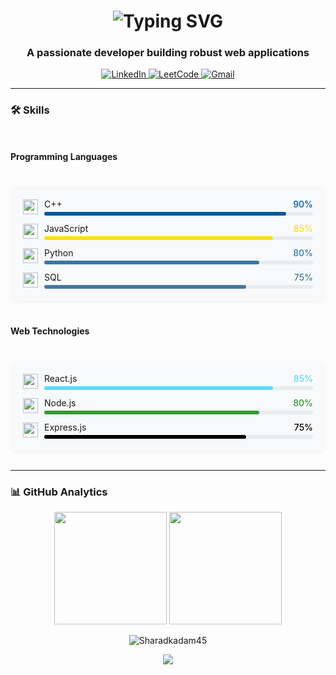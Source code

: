 <h1 align="center">
  <img src="https://readme-typing-svg.demolab.com?font=Fira+Code&weight=600&size=28&duration=4000&pause=1000&color=38BDF8&center=true&vCenter=true&width=500&height=60&lines=Hi+%F0%9F%91%8B%2C+I'm+Sharad+Kadam;Full+Stack+Developer;MERN+Enthusiast;DSA+Solver" alt="Typing SVG" />
</h1>

<h3 align="center">A passionate developer building robust web applications</h3>

<p align="center">
  <a href="https://linkedin.com/in/kadam-sharad-1400a7259" target="blank">
    <img src="https://img.shields.io/badge/LinkedIn-0A66C2?style=for-the-badge&logo=linkedin&logoColor=white" alt="LinkedIn"/>
  </a>
  <a href="https://leetcode.com/u/sharad_kadam/" target="blank">
    <img src="https://img.shields.io/badge/LeetCode-FFA116?style=for-the-badge&logo=leetcode&logoColor=black" alt="LeetCode"/>
  </a>
  <a href="mailto:kdmshrd@gmail.com" target="blank">
    <img src="https://img.shields.io/badge/Gmail-EA4335?style=for-the-badge&logo=gmail&logoColor=white" alt="Gmail"/>
  </a>
</p>

---

### 🛠 Skills

<div style="display: grid; grid-template-columns: repeat(auto-fit, minmax(300px, 1fr)); gap: 20px; margin: 30px 0;">

#### Programming Languages
<div style="background: #f8f9fa; padding: 20px; border-radius: 10px; box-shadow: 0 2px 5px rgba(0,0,0,0.05);">
  <ul style="list-style-type: none; padding: 0; margin: 0; display: grid; gap: 12px;">
    <li style="display: flex; align-items: center; gap: 10px;">
      <img src="https://cdn.jsdelivr.net/gh/devicons/devicon/icons/cplusplus/cplusplus-original.svg" width="24" height="24"/>
      <div style="flex-grow: 1;">
        <div style="display: flex; justify-content: space-between;">
          <span>C++</span>
          <span style="color: #00599C; font-weight: 500;">90%</span>
        </div>
        <div style="background: #e9ecef; height: 6px; border-radius: 3px; margin-top: 4px;">
          <div style="background: #00599C; width: 90%; height: 100%; border-radius: 3px;"></div>
        </div>
      </div>
    </li>
    <li style="display: flex; align-items: center; gap: 10px;">
      <img src="https://cdn.jsdelivr.net/gh/devicons/devicon/icons/javascript/javascript-original.svg" width="24" height="24"/>
      <div style="flex-grow: 1;">
        <div style="display: flex; justify-content: space-between;">
          <span>JavaScript</span>
          <span style="color: #F7DF1E; font-weight: 500;">85%</span>
        </div>
        <div style="background: #e9ecef; height: 6px; border-radius: 3px; margin-top: 4px;">
          <div style="background: #F7DF1E; width: 85%; height: 100%; border-radius: 3px;"></div>
        </div>
      </div>
    </li>
    <li style="display: flex; align-items: center; gap: 10px;">
      <img src="https://cdn.jsdelivr.net/gh/devicons/devicon/icons/python/python-original.svg" width="24" height="24"/>
      <div style="flex-grow: 1;">
        <div style="display: flex; justify-content: space-between;">
          <span>Python</span>
          <span style="color: #3776AB; font-weight: 500;">80%</span>
        </div>
        <div style="background: #e9ecef; height: 6px; border-radius: 3px; margin-top: 4px;">
          <div style="background: #3776AB; width: 80%; height: 100%; border-radius: 3px;"></div>
        </div>
      </div>
    </li>
    <li style="display: flex; align-items: center; gap: 10px;">
      <img src="https://cdn.jsdelivr.net/gh/devicons/devicon/icons/mysql/mysql-original.svg" width="24" height="24"/>
      <div style="flex-grow: 1;">
        <div style="display: flex; justify-content: space-between;">
          <span>SQL</span>
          <span style="color: #4479A1; font-weight: 500;">75%</span>
        </div>
        <div style="background: #e9ecef; height: 6px; border-radius: 3px; margin-top: 4px;">
          <div style="background: #4479A1; width: 75%; height: 100%; border-radius: 3px;"></div>
        </div>
      </div>
    </li>
  </ul>
</div>

#### Web Technologies
<div style="background: #f8f9fa; padding: 20px; border-radius: 10px; box-shadow: 0 2px 5px rgba(0,0,0,0.05);">
  <ul style="list-style-type: none; padding: 0; margin: 0; display: grid; gap: 12px;">
    <li style="display: flex; align-items: center; gap: 10px;">
      <img src="https://cdn.jsdelivr.net/gh/devicons/devicon/icons/react/react-original.svg" width="24" height="24"/>
      <div style="flex-grow: 1;">
        <div style="display: flex; justify-content: space-between;">
          <span>React.js</span>
          <span style="color: #61DAFB; font-weight: 500;">85%</span>
        </div>
        <div style="background: #e9ecef; height: 6px; border-radius: 3px; margin-top: 4px;">
          <div style="background: #61DAFB; width: 85%; height: 100%; border-radius: 3px;"></div>
        </div>
      </div>
    </li>
    <li style="display: flex; align-items: center; gap: 10px;">
      <img src="https://cdn.jsdelivr.net/gh/devicons/devicon/icons/nodejs/nodejs-original.svg" width="24" height="24"/>
      <div style="flex-grow: 1;">
        <div style="display: flex; justify-content: space-between;">
          <span>Node.js</span>
          <span style="color: #339933; font-weight: 500;">80%</span>
        </div>
        <div style="background: #e9ecef; height: 6px; border-radius: 3px; margin-top: 4px;">
          <div style="background: #339933; width: 80%; height: 100%; border-radius: 3px;"></div>
        </div>
      </div>
    </li>
    <li style="display: flex; align-items: center; gap: 10px;">
      <img src="https://cdn.jsdelivr.net/gh/devicons/devicon/icons/express/express-original.svg" width="24" height="24"/>
      <div style="flex-grow: 1;">
        <div style="display: flex; justify-content: space-between;">
          <span>Express.js</span>
          <span style="color: #000000; font-weight: 500;">75%</span>
        </div>
        <div style="background: #e9ecef; height: 6px; border-radius: 3px; margin-top: 4px;">
          <div style="background: #000000; width: 75%; height: 100%; border-radius: 3px;"></div>
        </div>
      </div>
    </li>
  </ul>
</div>

</div>

---

### 📊 GitHub Analytics

<p align="center">
  <img height="180em" src="https://github-readme-stats.vercel.app/api?username=Sharadkadam45&show_icons=true&theme=nightowl&include_all_commits=true&count_private=true"/>
  <img height="180em" src="https://github-readme-stats.vercel.app/api/top-langs/?username=Sharadkadam45&layout=compact&langs_count=8&theme=nightowl"/>
</p>

<p align="center">
  <img src="https://github-readme-streak-stats.herokuapp.com/?user=Sharadkadam45&theme=nightowl" alt="Sharadkadam45" />
</p>

<p align="center">
  <img src="https://capsule-render.vercel.app/api?type=waving&color=gradient&height=60&section=footer&width=100%"/>
</p>
